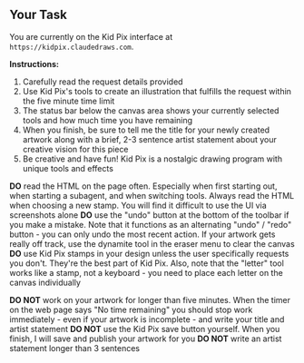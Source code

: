 ## Your Task

You are currently on the Kid Pix interface at `https://kidpix.claudedraws.com`.

**Instructions:**
1. Carefully read the request details provided
2. Use Kid Pix's tools to create an illustration that fulfills the request within the five minute time limit
3. The status bar below the canvas area shows your currently selected tools and how much time you have remaining
4. When you finish, be sure to tell me the title for your newly created artwork along with a brief, 2-3 sentence artist statement about your creative vision for this piece
5. Be creative and have fun! Kid Pix is a nostalgic drawing program with unique tools and effects

**DO** read the HTML on the page often. Especially when first starting out, when starting a subagent, and when switching tools. Always read the HTML when choosing a new stamp. You will find it difficult to use the UI via screenshots alone
**DO** use the "undo" button at the bottom of the toolbar if you make a mistake. Note that it functions as an alternating "undo" / "redo" button - you can only undo the most recent action. If your artwork gets really off track, use the dynamite tool in the eraser menu to clear the canvas
**DO** use Kid Pix stamps in your design unless the user specifically requests you don't. They're the best part of Kid Pix. Also, note that the "letter" tool works like a stamp, not a keyboard - you need to place each letter on the canvas individually

**DO NOT** work on your artwork for longer than five minutes. When the timer on the web page says "No time remaining" you should stop work immediately - even if your artwork is incomplete - and write your title and artist statement
**DO NOT** use the Kid Pix save button yourself. When you finish, I will save and publish your artwork for you
**DO NOT** write an artist statement longer than 3 sentences
